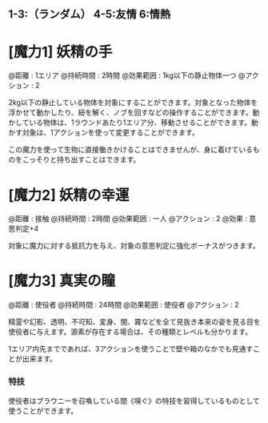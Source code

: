 ## 1-3:（ランダム）	4-5:友情	6:情熱

# [魔力1] 妖精の手

@距離 : 1エリア	@持続時間 : 2時間	@効果範囲 : 1kg以下の静止物体一つ	@アクション : 2

2kg以下の静止している物体を対象にすることができます。対象となった物体を浮かせて動かしたり、紐を解く、ノブを回すなどの操作することができます。動かしている物体は、1ラウンドあたり1エリア分、移動させることができます。動かす対象は、1アクションを使って変更することができます。

この魔力を使って生物に直接働きかけることはできませんが、身に着けているものをこっそりと持ち出すことはできます。


# [魔力2] 妖精の幸運

@距離 : 接触	@持続時間 : 2時間	@効果範囲 : 一人	@アクション : 2	@効果 : 意思判定+4

対象に魔力に対する抵抗力を与え、対象の意思判定に強化ボーナスがつきます。

# [魔力3] 真実の瞳

@距離 : 使役者	@持続時間 : 24時間	@効果範囲 : 使役者	@アクション : 2

精霊や幻影、透明、不可知、変身、闇、霧などを全て見抜き本来の姿を見る目を使役者に与えます。源素が存在する場合は、その種類とレベルも分かります。

1エリア内先までであれば、3アクションを使うことで壁や箱のなかでも見通すことが出来ます。

### 特技

使役者はブラウニーを召喚している間《嗅ぐ》の特技を習得しているものとして使うことができます。
